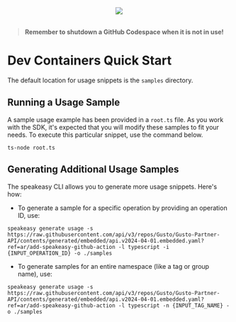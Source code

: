 
<div align="center">
    <a href="https://codespaces.new/Gusto/gusto-typescript-client.git/tree/main"><img src="https://github.com/codespaces/badge.svg" /></a>
</div>
<br>

> **Remember to shutdown a GitHub Codespace when it is not in use!**

# Dev Containers Quick Start

The default location for usage snippets is the `samples` directory.

## Running a Usage Sample

A sample usage example has been provided in a `root.ts` file. As you work with the SDK, it's expected that you will modify these samples to fit your needs. To execute this particular snippet, use the command below.

```
ts-node root.ts
```

## Generating Additional Usage Samples

The speakeasy CLI allows you to generate more usage snippets. Here's how:

- To generate a sample for a specific operation by providing an operation ID, use:

```
speakeasy generate usage -s https://raw.githubusercontent.com/api/v3/repos/Gusto/Gusto-Partner-API/contents/generated/embedded/api.v2024-04-01.embedded.yaml?ref=ar/add-speakeasy-github-action -l typescript -i {INPUT_OPERATION_ID} -o ./samples
```

- To generate samples for an entire namespace (like a tag or group name), use:

```
speakeasy generate usage -s https://raw.githubusercontent.com/api/v3/repos/Gusto/Gusto-Partner-API/contents/generated/embedded/api.v2024-04-01.embedded.yaml?ref=ar/add-speakeasy-github-action -l typescript -n {INPUT_TAG_NAME} -o ./samples
```
